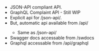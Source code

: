 * JSON-API compliant API.
* GraphQL Complaint API - Still WIP
* Explicit api for /json-api/<entity>. 
* But, automatic api available from /api/<entity>
  * Same as /json-api/<entity>
* Swagger docs accessable from /swdocs
* Graphql accessable from /api/graphql